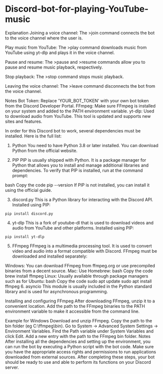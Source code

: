 # Discord-bot-for-playing-YouTube-music
Explanation
Joining a voice channel: The >join command connects the bot to the voice channel where the user is.

Play music from YouTube: The >play <url> command downloads music from YouTube using yt-dlp and plays it in the voice channel.

Pause and resume: The >pause and >resume commands allow you to pause and resume music playback, respectively.

Stop playback: The >stop command stops music playback.

Leaving the voice channel: The >leave command disconnects the bot from the voice channel.

Notes
Bot Token: Replace 'YOUR_BOT_TOKEN' with your own bot token from the Discord Developer Portal.
FFmpeg: Make sure FFmpeg is installed on your system and added to the PATH environment variable.
yt-dlp: Used to download audio from YouTube. This tool is updated and supports new sites and features.



In order for this Discord bot to work, several dependencies must be installed. Here is the full list:

1. Python
You need to have Python 3.8 or later installed. You can download Python from the official website.

2. PIP
PIP is usually shipped with Python. It is a package manager for Python that allows you to install and manage additional libraries and dependencies. To verify that PIP is installed, run at the command prompt:

bash
Copy the code
pip --version
If PIP is not installed, you can install it using the official guide.

3. discord.py
This is a Python library for interacting with the Discord API. Installed using PIP:

`pip install discord.py`

4. yt-dlp
This is a fork of youtube-dl that is used to download videos and audio from YouTube and other platforms. Installed using PIP:

`pip install yt-dlp`

5. FFmpeg
FFmpeg is a multimedia processing tool. It is used to convert video and audio into a format compatible with Discord. FFmpeg must be downloaded and installed separately:

Windows: You can download FFmpeg from ffmpeg.org or use precompiled binaries from a decent source.
Mac: Use Homebrew:
bash
Copy the code
brew install ffmpeg
Linux: Usually available through package managers such as for Ubuntu:
bash
Copy the code
sudo apt update
sudo apt install ffmpeg
6. asyncio
This module is usually included in the Python standard library and is used for asynchronous programming.

Installing and configuring FFmpeg
After downloading FFmpeg, unzip it to a convenient location. Add the path to the FFmpeg binaries to the PATH environment variable to make it accessible from the command line.

Example for Windows
Download and unzip FFmpeg.
Copy the path to the bin folder (eg C:\ffmpeg\bin).
Go to System -> Advanced System Settings -> Environment Variables.
Find the Path variable under System Variables and click Edit.
Add a new entry with the path to the FFmpeg bin folder.
Notes
After installing all the dependencies and setting up the environment, you can run the bot by executing a Python script with the bot code.
Make sure you have the appropriate access rights and permissions to run applications downloaded from external sources.
After completing these steps, your bot should be ready to use and able to perform its functions on your Discord server.
